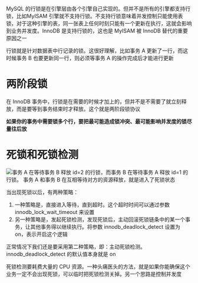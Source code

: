 MySQL 的行锁是在引擎层由各个引擎自己实现的。但并不是所有的引擎都支持行锁，比如MyISAM 引擎就不支持行锁。不支持行锁意味着并发控制只能使用表锁，对于这种引擎的表，同一张表上任何时刻只能有一个更新在执行，这就会影响到业务并发度。InnoDB 是支持行锁的，这也是 MyISAM 被 InnoDB 替代的重要原因之一

行锁就是针对数据表中行记录的锁。这很好理解，比如事务 A 更新了一行，而这时候事务 B 也要更新同一行，则必须等事务 A 的操作完成后才能进行更新

# 两阶段锁

在 InnoDB 事务中，行锁是在需要的时候才加上的，但并不是不需要了就立刻释放，而是要等到事务结束时才释放。这个就是两阶段锁协议

**如果你的事务中需要锁多个行，要把最可能造成锁冲突、最可能影响并发度的锁尽量往后放**

# 死锁和死锁检测

![](https://cdn.nlark.com/yuque/0/2024/png/22909600/1715149041675-53a45347-e48b-4ba0-9dd0-453dac2e54ba.png)事务 A 在等待事务 B 释放 id=2 的行锁，而事务 B 在等待事务 A 释放 id=1 的行锁。 事务 A 和事务 B 在互相等待对方的资源释放，就是进入了死锁状态

当出现死锁以后，有两种策略：

1. 一种策略是，直接进入等待，直到超时。这个超时时间可以通过参数 innodb_lock_wait_timeout 来设置
2. 另一种策略是，发起死锁检测，发现死锁后，主动回滚死锁链条中的某一个事务，让其他事务得以继续执行。将参数 innodb_deadlock_detect 设置为 on，表示开启这个逻辑

正常情况下我们还是要采用第二种策略，即：主动死锁检测。innodb_deadlock_detect 的默认值本身就是 on

死锁检测要耗费大量的 CPU 资源。一种头痛医头的方法，就是如果你能确保这个业务一定不会出现死锁，可以临时把死锁检测关掉。另一个思路是控制并发度
